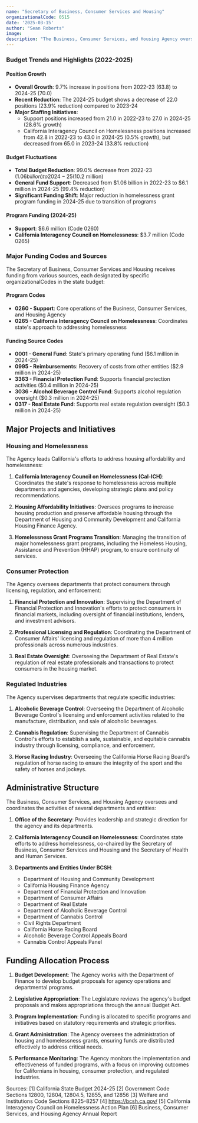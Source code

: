 ```yaml
---
name: "Secretary of Business, Consumer Services and Housing"
organizationalCode: 0515
date: '2025-03-15'
author: "Sean Roberts"
image: 
description: "The Business, Consumer Services, and Housing Agency oversees departments that protect the public through licensing and regulation of professionals, businesses, financial services, and addresses housing and homelessness challenges."
---
```


### Budget Trends and Highlights (2022-2025)

#### Position Growth
- **Overall Growth**: 9.7% increase in positions from 2022-23 (63.8) to 2024-25 (70.0)
- **Recent Reduction**: The 2024-25 budget shows a decrease of 22.0 positions (23.9% reduction) compared to 2023-24
- **Major Staffing Initiatives**: 
  - Support positions increased from 21.0 in 2022-23 to 27.0 in 2024-25 (28.6% growth)
  - California Interagency Council on Homelessness positions increased from 42.8 in 2022-23 to 43.0 in 2024-25 (0.5% growth), but decreased from 65.0 in 2023-24 (33.8% reduction)

#### Budget Fluctuations
- **Total Budget Reduction**: 99.0% decrease from 2022-23 ($1.06 billion) to 2024-25 ($10.2 million)
- **General Fund Support**: Decreased from $1.06 billion in 2022-23 to $6.1 million in 2024-25 (99.4% reduction)
- **Significant Funding Shift**: Major reduction in homelessness grant program funding in 2024-25 due to transition of programs

#### Program Funding (2024-25)
- **Support**: $6.6 million (Code 0260)
- **California Interagency Council on Homelessness**: $3.7 million (Code 0265)

### Major Funding Codes and Sources

The Secretary of Business, Consumer Services and Housing receives funding from various sources, each designated by specific organizationalCodes in the state budget:

#### Program Codes
- **0260 - Support**: Core operations of the Business, Consumer Services, and Housing Agency
- **0265 - California Interagency Council on Homelessness**: Coordinates state's approach to addressing homelessness

#### Funding Source Codes
- **0001 - General Fund**: State's primary operating fund ($6.1 million in 2024-25)
- **0995 - Reimbursements**: Recovery of costs from other entities ($2.9 million in 2024-25)
- **3363 - Financial Protection Fund**: Supports financial protection activities ($0.4 million in 2024-25)
- **3036 - Alcohol Beverage Control Fund**: Supports alcohol regulation oversight ($0.3 million in 2024-25)
- **0317 - Real Estate Fund**: Supports real estate regulation oversight ($0.3 million in 2024-25)

## Major Projects and Initiatives

### Housing and Homelessness

The Agency leads California's efforts to address housing affordability and homelessness:

1. **California Interagency Council on Homelessness (Cal-ICH)**: Coordinates the state's response to homelessness across multiple departments and agencies, developing strategic plans and policy recommendations.

2. **Housing Affordability Initiatives**: Oversees programs to increase housing production and preserve affordable housing through the Department of Housing and Community Development and California Housing Finance Agency.

3. **Homelessness Grant Programs Transition**: Managing the transition of major homelessness grant programs, including the Homeless Housing, Assistance and Prevention (HHAP) program, to ensure continuity of services.

### Consumer Protection

The Agency oversees departments that protect consumers through licensing, regulation, and enforcement:

1. **Financial Protection and Innovation**: Supervising the Department of Financial Protection and Innovation's efforts to protect consumers in financial markets, including oversight of financial institutions, lenders, and investment advisors.

2. **Professional Licensing and Regulation**: Coordinating the Department of Consumer Affairs' licensing and regulation of more than 4 million professionals across numerous industries.

3. **Real Estate Oversight**: Overseeing the Department of Real Estate's regulation of real estate professionals and transactions to protect consumers in the housing market.

### Regulated Industries

The Agency supervises departments that regulate specific industries:

1. **Alcoholic Beverage Control**: Overseeing the Department of Alcoholic Beverage Control's licensing and enforcement activities related to the manufacture, distribution, and sale of alcoholic beverages.

2. **Cannabis Regulation**: Supervising the Department of Cannabis Control's efforts to establish a safe, sustainable, and equitable cannabis industry through licensing, compliance, and enforcement.

3. **Horse Racing Industry**: Overseeing the California Horse Racing Board's regulation of horse racing to ensure the integrity of the sport and the safety of horses and jockeys.

## Administrative Structure

The Business, Consumer Services, and Housing Agency oversees and coordinates the activities of several departments and entities:

1. **Office of the Secretary**: Provides leadership and strategic direction for the agency and its departments.

2. **California Interagency Council on Homelessness**: Coordinates state efforts to address homelessness, co-chaired by the Secretary of Business, Consumer Services and Housing and the Secretary of Health and Human Services.

3. **Departments and Entities Under BCSH**:
   - Department of Housing and Community Development
   - California Housing Finance Agency
   - Department of Financial Protection and Innovation
   - Department of Consumer Affairs
   - Department of Real Estate
   - Department of Alcoholic Beverage Control
   - Department of Cannabis Control
   - Civil Rights Department
   - California Horse Racing Board
   - Alcoholic Beverage Control Appeals Board
   - Cannabis Control Appeals Panel

## Funding Allocation Process

1. **Budget Development**: The Agency works with the Department of Finance to develop budget proposals for agency operations and departmental programs.

2. **Legislative Appropriation**: The Legislature reviews the agency's budget proposals and makes appropriations through the annual Budget Act.

3. **Program Implementation**: Funding is allocated to specific programs and initiatives based on statutory requirements and strategic priorities.

4. **Grant Administration**: The Agency oversees the administration of housing and homelessness grants, ensuring funds are distributed effectively to address critical needs.

5. **Performance Monitoring**: The Agency monitors the implementation and effectiveness of funded programs, with a focus on improving outcomes for Californians in housing, consumer protection, and regulated industries.

Sources:
[1] California State Budget 2024-25
[2] Government Code Sections 12800, 12804, 12804.5, 12855, and 12856
[3] Welfare and Institutions Code Sections 8225-8257
[4] https://bcsh.ca.gov/
[5] California Interagency Council on Homelessness Action Plan
[6] Business, Consumer Services, and Housing Agency Annual Report 
